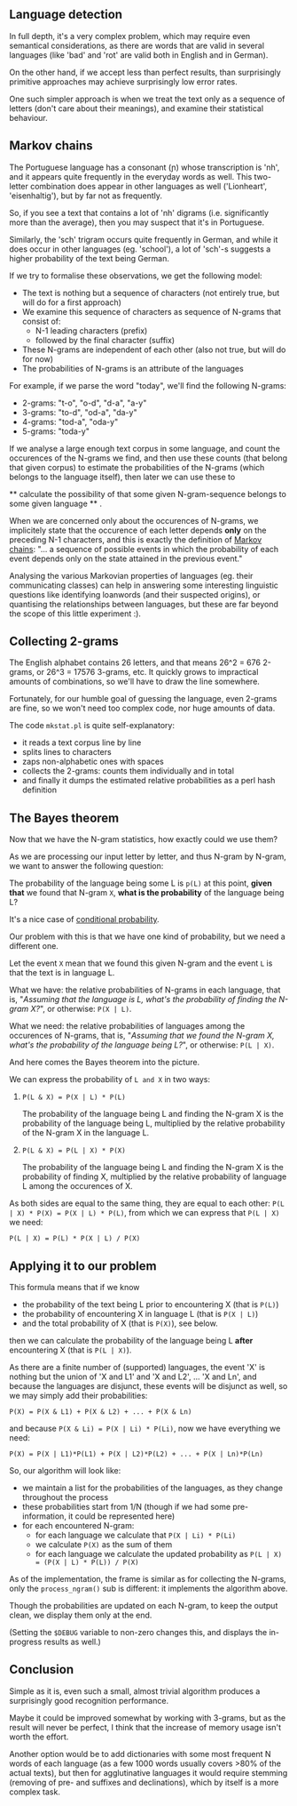 ## Language detection

In full depth, it's a very complex problem, which may require even semantical considerations, as there are words that
are valid in several languages (like 'bad' and 'rot' are valid both in English and in German).

On the other hand, if we accept less than perfect results, than surprisingly primitive approaches may achieve
surprisingly low error rates.

One such simpler approach is when we treat the text only as a sequence of letters (don't care about their meanings),
and examine their statistical behaviour.


## Markov chains

The Portuguese language has a consonant (ɲ) whose transcription is 'nh', and it appears quite frequently in the
everyday words as well. This two-letter combination does appear in other languages as well ('Lionheart', 'eisenhaltig'),
but by far not as frequently.

So, if you see a text that contains a lot of 'nh' digrams (i.e. significantly more than the average), then you may
suspect that it's in Portuguese.

Similarly, the 'sch' trigram occurs quite frequently in German, and while it does occur in other languages
(eg. 'school'), a lot of 'sch'-s suggests a higher probability of the text being German.

If we try to formalise these observations, we get the following model:

* The text is nothing but a sequence of characters (not entirely true, but will do for a first approach)
* We examine this sequence of characters as sequence of N-grams that consist of:
    * N-1 leading characters (prefix)
    * followed by the final character (suffix)
* These N-grams are independent of each other (also not true, but will do for now)
* The probabilities of N-grams is an attribute of the languages

For example, if we parse the word "today", we'll find the following N-grams:

* 2-grams: "t-o", "o-d", "d-a", "a-y"
* 3-grams: "to-d", "od-a", "da-y"
* 4-grams: "tod-a", "oda-y"
* 5-grams: "toda-y"

If we analyse a large enough text corpus in some language, and count the occurences of the N-grams we find,
and then use these counts (that belong that given corpus) to estimate the probabilities of the N-grams (which
belongs to the language itself), then later we can use these to

** calculate the possibility of that some given N-gram-sequence belongs to some given language ** .

When we are concerned only about the occurences of N-grams, we implicitely state that the occurence of each letter
depends **only** on the preceding N-1 characters, and this is exactly the definition of
[Markov chains](https://en.wikipedia.org/wiki/Markov_chain): "... a sequence of possible events in which the probability
of each event depends only on the state attained in the previous event."

Analysing the various Markovian properties of languages (eg. their communicating classes) can help in answering some
interesting linguistic questions like identifying loanwords (and their suspected origins), or quantising the
relationships between languages, but these are far beyond the scope of this little experiment :).


## Collecting 2-grams

The English alphabet contains 26 letters, and that means 26^2 = 676 2-grams, or 26^3 = 17576 3-grams, etc. It quickly
grows to impractical amounts of combinations, so we'll have to draw the line somewhere.

Fortunately, for our humble goal of guessing the language, even 2-grams are fine, so we won't need too complex code,
nor huge amounts of data.

The code `mkstat.pl` is quite self-explanatory:
* it reads a text corpus line by line
* splits lines to characters
* zaps non-alphabetic ones with spaces
* collects the 2-grams: counts them individually and in total
* and finally it dumps the estimated relative probabilities as a perl hash definition


## The Bayes theorem

Now that we have the N-gram statistics, how exactly could we use them?

As we are processing our input letter by letter, and thus N-gram by N-gram, we want to answer the following question:

The probability of the language being some L is `p(L)` at this point, **given that** we found that
N-gram `X`, **what is the probability** of the language being L?

It's a nice case of [conditional probability](https://en.wikipedia.org/wiki/Conditional_probability).


Our problem with this is that we have one kind of probability, but we need a different one.

Let the event `X` mean that we found this given N-gram and the event `L` is that the text is in language L.

What we have: the relative probabilities of N-grams in each language, that is,
"*Assuming that the language is L, what's the probability of finding the N-gram X?*", or otherwise: `P(X | L)`.

What we need: the relative probabilities of languages among the occurences of N-grams, that is,
"*Assuming that we found the N-gram X, what's the probability of the language being L?*", or otherwise: `P(L | X)`.


And here comes the Bayes theorem into the picture.


We can express the probability of `L and X` in two ways:

1. `P(L & X) = P(X | L) * P(L)`

    The probability of the language being L and finding the N-gram X is the probability of the language being L,
    multiplied by the relative probability of the N-gram X in the language L.

2. `P(L & X) = P(L | X) * P(X)`

    The probability of the language being L and finding the N-gram X is the probability of finding X,
    multiplied by the relative probability of language L among the occurences of X.

As both sides are equal to the same thing, they are equal to each other: `P(L | X) * P(X) = P(X | L) * P(L)`, from
which we can express that `P(L | X)` we need:

`P(L | X) = P(L) * P(X | L) / P(X)`


## Applying it to our problem

This formula means that if we know
* the probability of the text being L prior to encountering X (that is `P(L)`)
* the probability of encountering X in language L (that is `P(X | L)`)
* and the total probability of X (that is `P(X)`), see below.

then we can calculate the probability of the language being L **after** encountering X (that is `P(L | X)`).


As there are a finite number of (supported) languages, the event 'X' is nothing but the union of 'X and L1' and
'X and L2', ... 'X and Ln', and because the languages are disjunct, these events will be disjunct as well, so
we may simply add their probabilities:

`P(X) = P(X & L1) + P(X & L2) + ... + P(X & Ln)`

and because `P(X & Li) = P(X | Li) * P(Li)`, now we have everything we need:

`P(X) = P(X | L1)*P(L1) + P(X | L2)*P(L2) + ... + P(X | Ln)*P(Ln)`


So, our algorithm will look like:
* we maintain a list for the probabilities of the languages, as they change throughout the process
* these probabilities start from 1/N (though if we had some pre-information, it could be represented here)
* for each encountered N-gram:
    * for each language we calculate that `P(X | Li) * P(Li)`
    * we calculate `P(X)` as the sum of them
    * for each language we calculate the updated probability as `P(L | X) = (P(X | L) * P(L)) / P(X)`


As of the implementation, the frame is similar as for collecting the N-grams, only the `process_ngram()`
sub is different: it implements the algorithm above.

Though the probabilities are updated on each N-gram, to keep the output clean, we display them only at the end.

(Setting the `$DEBUG` variable to non-zero changes this, and displays the in-progress results as well.)


## Conclusion

Simple as it is, even such a small, almost trivial algorithm produces a surprisingly good recognition performance.

Maybe it could be improved somewhat by working with 3-grams, but as the result will never be perfect, I think that the
increase of memory usage isn't worth the effort.

Another option would be to add dictionaries with some most frequent N words of each language (as a few 1000 words
usually covers >80% of the actual texts), but then for agglutinative languages it would require stemming
(removing of pre- and suffixes and declinations), which by itself is a more complex task.

